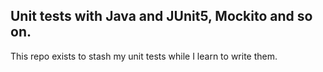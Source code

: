 ## Unit tests with Java and JUnit5, Mockito and so on.

This repo exists to stash my unit tests while I learn to write them.